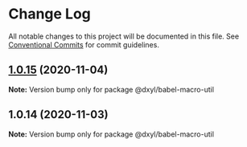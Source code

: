 # Change Log

All notable changes to this project will be documented in this file.
See [Conventional Commits](https://conventionalcommits.org) for commit guidelines.

## [1.0.15](https://github.com/fanyonglong/DxWebpack/compare/@dxyl/babel-macro-util@1.0.14...@dxyl/babel-macro-util@1.0.15) (2020-11-04)

**Note:** Version bump only for package @dxyl/babel-macro-util





## 1.0.14 (2020-11-03)

**Note:** Version bump only for package @dxyl/babel-macro-util
